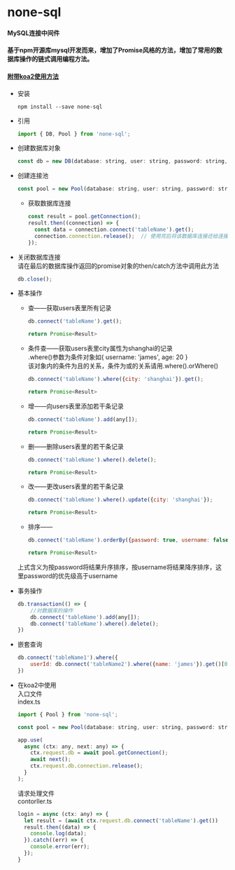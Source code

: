 # none-sql
#### MySQL连接中间件
#### 基于npm开源库mysql开发而来，增加了Promise风格的方法，增加了常用的数据库操作的链式调用编程方法。
#### [附带koa2使用方法](#koa2-mysql)


* 安装
  ```shell
  npm install --save none-sql
  ```

* 引用
  ```javascript
  import { DB, Pool } from 'none-sql';
  ```

* 创建数据库对象  
  ```javascript
  const db = new DB(database: string, user: string, password: string, host = 'localhost');
  ```

* 创建连接池
  ```javascript
  const pool = new Pool(database: string, user: string, password: string, host = 'localhost', connectionLimit = 10);
  ```
  * 获取数据库连接
    ```javascript
    const result = pool.getConnection();
    result.then((connection) => {
      const data = connection.connect('tableName').get();
      connection.connection.release();  // 使用完后将该数据库连接还给连接池
    });
    ```

* 关闭数据库连接  
  请在最后的数据库操作返回的promise对象的then/catch方法中调用此方法  
  ```javascript
  db.close();
  ```

* 基本操作  
  * 查——获取users表里所有记录 
    ```javascript 
    db.connect('tableName').get();  
    ```
    ```javascript
    return Promise<Result> 
    ```
  * 条件查——获取users表里city属性为shanghai的记录   
    .where()参数为条件对象如{ username: 'james', age: 20 }  
    该对象内的条件为且的关系，条件为或的关系请用.where().orWhere()    
    ```javascript
    db.connect('tableName').where({city: 'shanghai'}).get();  
    ```
    ```javascript
    return Promise<Result>  
    ```
  * 增——向users表里添加若干条记录  
    ```javascript
    db.connect('tableName').add(any[]);  
    ```
    ```javascript
    return Promise<Result>       
    ```             
  * 删——删除users表里的若干条记录  
    ```javascript
    db.connect('tableName').where().delete();  
    ```
    ```javascript
    return Promise<Result>          
    ```        
  * 改——更改users表里的若干条记录  
    ```javascript
    db.connect('tableName').where().update({city: 'shanghai'});
    ```  
    ```javascript
    return Promise<Result>
    ``` 
  * 排序——  
    ```javascript
    db.connect('tableName').orderBy({password: true, username: false}).get();  
    ```
    ```javascript
    return Promise<Result>  
    ```
  上式含义为按password将结果升序排序，按username将结果降序排序，这里password的优先级高于username

* 事务操作  
  ```javascript
  db.transaction(() => {  
      //对数据库的操作  
      db.connect('tableName').add(any[]);  
      db.connect('tableName').where().delete();  
  })
  ```

* 嵌套查询  
  ```javascript
  db.connect('tableName1').where({  
      userId: db.connect('tableName2').where({name: 'james'}).get()[0].id  
  })
  ```

* <span id="koa2-mysql">在koa2中使用</span>  
  入口文件  
  index.ts
  ```javascript
  import { Pool } from 'none-sql';

  const pool = new Pool(database: string, user: string, password: string, host = 'localhost', connectionLimit = 10);

  app.use(
    async (ctx: any, next: any) => {
      ctx.request.db = await pool.getConnection();
      await next();
      ctx.request.db.connection.release();
    }
  );
  ```
  请求处理文件  
  contorller.ts
  ```javascript
  login = async (ctx: any) => {
    let result = (await ctx.request.db.connect('tableName').get())
    result.then((data) => {
      console.log(data);
    }).catch((err) => {
      console.error(err);
    });
  }
  ```


